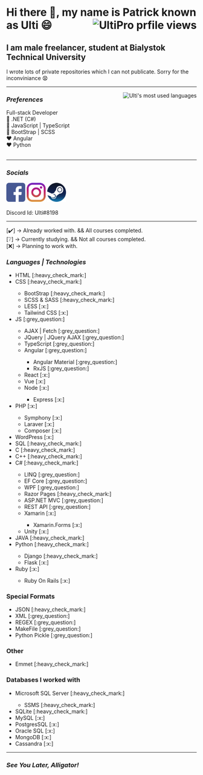 # Hi there 👋, my name is Patrick known as Ulti 😄 <img src="https://komarev.com/ghpvc/?username=UltiPro&label=Profile%20views&color=blueviolet&style=for-the-badge" alt="UltiPro prfile views" align="right"/>

## I am male freelancer, student at Bialystok Technical University

I wrote lots of private repositories which I can not publicate. Sorry for the inconviniance :anguished:

<hr/>

<img src="https://github-readme-stats.vercel.app/api/top-langs/?username=UltiPro&layout=compact" alt="Ulti's most used languages" align="right" />

### <i>Preferences</i>
Full-stack Developer<br/>
:yellow_heart: .NET (C#)<br/>
:blue_heart: JavaScript | TypeScript<br/>
:purple_heart: BootStrap | SCSS<br/>
:heart: Angular <br/>
:heart: Python
<br/><br/>

<hr/>
  
### <i>Socials</i>

<a href="https://www.facebook.com/patryk.ulti/"><img src="./icons/facebook.png" width="50"/></a>
<a href="https://www.instagram.com/ulti_pl/"><img src="./icons/instagram.png" width="50"/></a>
<a href="https://steamcommunity.com/id/ulti_pro/"><img src="./icons/steam.png" width="50"/></a>
<br/><br/>
Discord Id: Ulti#8198

<hr/>

[:heavy_check_mark:] -> Already worked with. && All courses completed.<br/>
[:grey_question:] -> Currently studying. && Not all courses completed.<br/>
[:x:] -> Planning to work with.<br/>

### <i>Languages | Technologies</i>

<ul>
  <li>HTML [:heavy_check_mark:]</li>
  <li>CSS [:heavy_check_mark:]</li>
    <ul>
      <li>BootStrap [:heavy_check_mark:]</li>
      <li>SCSS & SASS [:heavy_check_mark:]</li>
      <li>LESS [:x:]</li>
      <li>Tailwind CSS [:x:]</li>
    </ul>
  <li>JS [:grey_question:]</li>
    <ul>
      <li>AJAX | Fetch [:grey_question:]</li>
      <li>JQuery | JQuery AJAX [:grey_question:]</li>
      <li>TypeScript [:grey_question:]</li>
      <li>Angular [:grey_question:]</li>
        <ul>
          <li>Angular Material [:grey_question:]</li>
          <li>RxJS [:grey_question:]</li>
        </ul>
      <li>React [:x:]</li>
      <li>Vue [:x:]</li>
      <li>Node [:x:]</li>
        <ul>
          <li>Express [:x:]</li>
        </ul>
    </ul>
  <li>PHP [:x:]</li>
     <ul>
      <li>Symphony [:x:]</li>
      <li>Laraver [:x:]</li>
      <li>Composer [:x:]</li>
     </ul>
  <li>WordPress [:x:]</li>
  <li>SQL [:heavy_check_mark:]</li>
  <li>C [:heavy_check_mark:]</li>
  <li>C++ [:heavy_check_mark:]</li>
  <li>C# [:heavy_check_mark:]</li>
     <ul>
        <li>LINQ [:grey_question:]</li>
        <li>EF Core [:grey_question:]</li>
        <li>WPF [:grey_question:]</li>
        <li>Razor Pages [:heavy_check_mark:]</li>
        <li>ASP.NET MVC [:grey_question:]</li>
        <li>REST API [:grey_question:]</li>
        <li>Xamarin [:x:]</li>
             <ul>
                <li>Xamarin.Forms [:x:]</li>
             </ul>
        <li>Unity [:x:]</li>
     </ul>
  <li>JAVA [:heavy_check_mark:]</li>
  <li>Python [:heavy_check_mark:]</li>
     <ul>
        <li>Django [:heavy_check_mark:]</li>
        <li>Flask [:x:]</li>
     </ul>
  <li>Ruby [:x:]</li>
      <ul>
        <li>Ruby On Rails [:x:]</li>
      </ul>
</ul>

### Special Formats

<ul>  
  <li>JSON [:heavy_check_mark:]</li>
  <li>XML [:grey_question:]</li>
  <li>REGEX [:grey_question:]</li>
  <li>MakeFile [:grey_question:]</li>
  <li>Python Pickle [:grey_question:]</li>
</ul>

### Other

<ul>
  <li>Emmet [:heavy_check_mark:]</li>
</ul>

### Databases I worked with

<ul>
  <li>Microsoft SQL Server [:heavy_check_mark:]</li>
    <ul>
      <li>SSMS [:heavy_check_mark:]</li>
    </ul>
  <li>SQLite [:heavy_check_mark:]</li>
  <li>MySQL [:x:]</li>
  <li>PostgresSQL [:x:]</li>
  <li>Oracle SQL [:x:]</li>
  <li>MongoDB [:x:]</li>
  <li>Cassandra [:x:]</li>
</ul>

<hr/>

### <i>See You Later, Alligator!</i>
